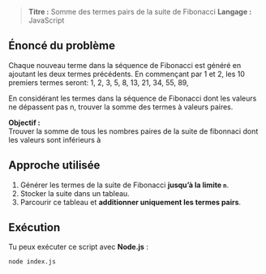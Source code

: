 > **Titre :**  Somme des termes pairs de la suite de Fibonacci
> **Langage :** JavaScript  

## Énoncé du problème

Chaque nouveau terme dans la séquence de Fibonacci est généré en ajoutant les deux termes précédents. En commençant par 1 et 2, les 10 premiers termes seront:
1, 2, 3, 5, 8, 13, 21, 34, 55, 89,

En considérant les termes dans la séquence de Fibonacci dont les valeurs ne dépassent pas n, trouver la somme des termes à valeurs paires.

**Objectif :**  
Trouver la somme de tous les nombres paires de la suite de fibonnaci dont les valeurs sont inférieurs à <n>

## Approche utilisée

1. Générer les termes de la suite de Fibonacci **jusqu’à la limite `n`**.
2. Stocker la suite dans un tableau.
3. Parcourir ce tableau et **additionner uniquement les termes pairs**.

## Exécution

Tu peux exécuter ce script avec **Node.js** :

```bash
node index.js
```